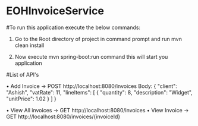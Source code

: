 # EOHInvoiceService

#To run this application execute the below commands:

1. Go to the Root directory of project in command prompt and run 
    mvn clean install 

2. Now execute mvn spring-boot:run command this will start you application 


#List of API's

•	Add Invoice -> POST http://localhost:8080/invoices
    Body:
      {
      "client": "Ashish",
      "vatRate": 11,
      "lineItems": [
        {
          "quantity": 8,
          "description": "Widget",
          "unitPrice": 1.02
        }
      ]
    }


•	View All invoices -> GET http://localhost:8080/invoices
•	View Invoice -> GET http://localhost:8080/invoices/{invoiceId}
